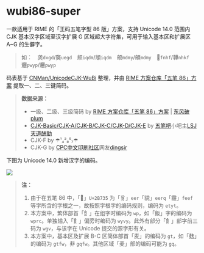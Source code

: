 # wubi86-super
一款适用于 RIME 的「王码五笔字型 86 版」方案，支持 Unicode 14.0 范围内 CJK 基本汉字区域至汉字扩展 G 区域超大字符集，可用于输入基本区和扩展区 A~G 的生僻字。
> 如：　䶮`dxgd`/龑`uegd`　𫖯`iqdm`/頫`iqdm`　𬱖`mdmy`/頔`mdmy`　𮧵`fnhf`/韡`nhkf`　𰻝`pwyp`/𰻞`pwyp`

码表基于 [CNMan/UnicodeCJK-WuBi](https://github.com/CNMan/UnicodeCJK-WuBi) 整理，并由 [RIME 方案仓库「五笔 86」方案](https://github.com/rime/rime-wubi) 提取一、二、三键简码。

> **数据来源：**
> - 一级、二级、三级简码 by [RIME 方案仓库「五笔 86」方案](https://github.com/rime/rime-wubi) | [东风破 plum](https://github.com/rime/plum)
> - [CJK-Basic/CJK-A/CJK-B/CJK-C/CJK-D/CJK-E](https://pan.baidu.com/s/1hq5kedm) by [五笔吧](http://tieba.baidu.com/f?kw=五笔&ie=utf-8)小吧主[LSJ天道酬勤](http://tieba.baidu.com/home/main?un=LSJ天道酬勤&ie=utf-8)
> - CJK-F by ☂¹₄²₈⁵₇☂
> - CJK-G by [CPC中文印刷社区](http://www.cnprint.org/)网友[dingsir](http://www.cnprint.org/bbs/members/697305/)

下图为 Unicode 14.0 新增汉字的编码。

![](https://s3.bmp.ovh/imgs/2022/04/23/b40b96b787de95b0.png)

> **注：** 
> 1. 由于在五笔 86 中，「𫜵」`U+2B735` 为「豸」`eer`「貌」`eerq`「霾」`feef` 等字所含的字根之一，故按照字根字的编码规则，编码为 `etyt`。
> 2. 本方案中，繁体部首「飠」在组字时编码为 `wp`，如「飯」字的编码为 `wprc`。单独输入「飠」偏旁时编码为 `wyvy`。此外有部分「飠」部字前三码为 `wgv`，与该字在 Unicode 提交的源字形有关。
> 3. 本方案中，基本区及扩展 B-C 区简体部首「麦」的编码为 `gt`，如「麸」的编码为 `gtfw`，非 `gqfw`。其他区域「麦」部的编码可能为 `gq`。
